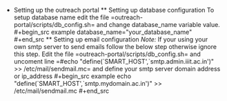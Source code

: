 * Setting up the outreach portal
** Setting up database configuration
To setup database name edit the file =outreach-portal/scripts/db_config.sh= and change database_name variable value.
#+begin_src example
database_name="your_database_name"
#+end_src
** Setting up email configuration
*Note:* If your using your own smtp server to send emails follow the below step otherwise ignore this step. 
Edit the file =outreach-portal/scripts/db_config.sh= and uncoment line =#echo "define(\`SMART_HOST',\`smtp.admin.iiit.ac.in')" >> /etc/mail/sendmail.mc=
and define your smtp server domain address or ip_address
#+begin_src example
echo "define(\`SMART_HOST',\`smtp.mydomain.ac.in')" >> /etc/mail/sendmail.mc
#+end_src
